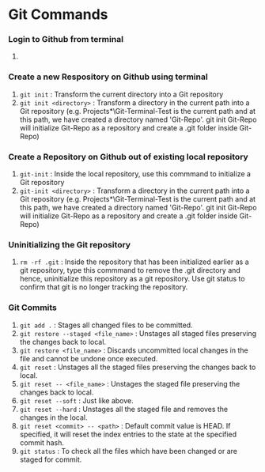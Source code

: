 # Git Commands

### Login to Github from terminal
1. 

### Create a new Respository on Github using terminal

1. `git init` : Transform the current directory into a Git repository
2. `git init <directory>` : Transform a directory in the current path into a Git repository (e.g. Projects\*\Git-Terminal-Test is the current path and at this path, we have created a directory named 'Git-Repo'. git init Git-Repo will initialize Git-Repo as a repository and create a .git folder inside Git-Repo)

### Create a Repository on Github out of existing local repository

1. `git-init` : Inside the local repository, use this commmand to initialize a Git repository
2. `git-init <directory>` : Transform a directory in the current path into a Git repository (e.g. Projects\*\Git-Terminal-Test is the current path and at this path, we have created a directory named 'Git-Repo'. git init Git-Repo will initialize Git-Repo as a repository and create a .git folder inside Git-Repo)

### Uninitializing the Git repository

1. `rm -rf .git` : Inside the repository that has been initialized earlier as a git repository, type this commmand to remove the .git directory and hence, uninitialize this repository as a git repository. Use git status to confirm that git is no longer tracking the repository.

### Git Commits

1. `git add .` : Stages all changed files to be committed.
2. `git restore --staged <file_name>` : Unstages all staged files preserving the changes back to local.
3. `git restore <file_name>` : Discards uncommitted local changes in the file and cannot be undone once executed.
4. `git reset` : Unstages all the staged files preserving the changes back to local.
5. `git reset -- <file_name>` : Unstages the staged file preserving the changes back to local.
6. `git reset --soft` : Just like above.
7. `git reset --hard` : Unstages all the staged file and removes the changes in the local.
8. `git reset <commit> -- <path>` :  Default commit value is HEAD. If specified, it will reset the index entries to the state at the specified commit hash.
9. `git status` : To check all the files which have been changed or are staged for commit.